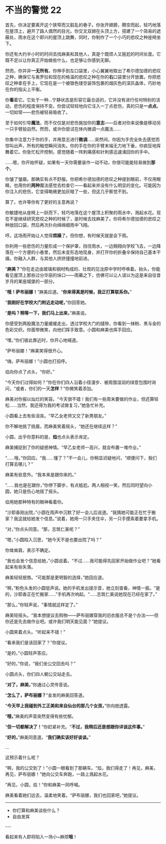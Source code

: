 # 不当的警觉 22

首先，你决定要离开这个狭窄而又脏乱的巷子。你张开翅膀，腾空而起，轻巧地落在屋顶上，避开了路人偶然的目光。你交叉双翅在头顶上方，搭建了一个简易的遮蔽处，雨水在这个即兴的屋顶上跳舞，同时，你制作了一个小巧的悲叹之种座椅坐下。

你还有大约半小时的时间去找麻美和其他人，真是个既烦人又尴尬的时间长度。它既不足以让你真正开始做些什么，也足够让你感到无聊。

然而，你并非**一无所有**。你伸手到左口袋里，小心翼翼地取出了希尔德加德的悲叹之种，确保它与奥罗拉和现在的格温的悲叹之种在你的**右**口袋里分开放置。你把悲叹之种拿在手上，它现在是一个被银色镂空装饰包裹的烟灰色的深灰晶体，巧妙地在你的指尖上平衡。

你**看**着它。它处于一种…宁静状态是形容它最合适的，它并没有进行任何特别的活动，悲伤的程度保持不变。你尝试轻轻地向它注入一丁点悲伤，真的只是**一点点**。一切如常——悲伤被轻易吸收了。

至于如何引导**魔法**，而不仅仅是对悲伤施加你的**意志**——后者对你来说像是移动另一只手臂般自然。然而，或许你尝试在体内微调一点魔法……

你集中注意力于你的手，并用意志进行**微调**……突然间，你因为手完全失去感觉而惊叫出声，所有的触觉瞬间消失。你的手在你的手臂末端无力地下垂，你疯狂地挥舞着它。你急忙松开控制，感觉随着一阵刺痛感和针刺感迅速涌回你的手中。

……嗯，你开始怀疑，如果有一天你需要装作一动不动，你很可能能轻易做到**那个**。

你皱了皱眉。那确实有点不舒服。你把希尔德加德的悲叹之种提到眼前，不仅用眼睛，也用你的**两种**魔法感觉去检查它——看起来并没有什么明显的变化。可能因为你注入的悲伤，它变得略微更加灰暗了一些，但这几乎察觉不到。

算了。也许等你有了更好的主意再说？

你敏捷地从座椅上一跃而下，轻巧地落在这个屋顶上积聚的雨水中，溅起水花。现在不是继续研究悲叹之种的时候了，是时候去找麻美了。你将希尔德加德的悲叹之种放回口袋，然后再次扑向绵绵细雨中飞翔。

哼。这场雨开始让人觉得**烦躁**了。但你想，有时候天就是会下雨。

你利用一些悲伤的力量形成一个保护罩，挡住雨水，一边翱翔向学校飞去，一边降落在一个方便的小巷里，然后未变形态地现身，并打开你的折叠伞保持自己基本干燥。你融入人群，与其他人挤挤撞撞地前进。

“**麻美？**”你在走近由玻璃和钢材构成的、壮观的见泷原中学时呼唤着。抬头，你能看见屋顶上那些过分华丽的垛口——雨幕之下，仿佛可以让人误以为这是来自往昔岁月的某座城堡的一部分。

“**哦！萨布丽娜！**”麻美应道。“**你来得真是时候，我正打算联系你。**”

“**我刚好在学校大门附近走动呢，**”你回答她。

“**是吗？稍等一下，我们马上出来，**”麻美说。

你感受到两股魔法力量缓缓走出，透过学校大门的缝隙，你看到一抹粉、黑与金的色彩交织。你面带微笑，向他们挥手致意。小圆和麻美也挥手回应。

“嘿，”你们彼此靠近时，你开心地喊道。

“萨布丽娜！”麻美笑得很开心。

“嗨，萨布丽娜！”小圆也打招呼。

焰向你点了点头，“你好。”

“今天你们过得如何？”你在你们四人沿着小径漫步、被周围湿润的绿意包围时询问，“或者，你们的一天**怎样**？”你微笑着添加。

麻美对你报以灿烂的笑容。“今天很不错！我们有一些周末要做的作业，但还算轻松……当然，我还得为我的考试做复习，”她急忙补充。

小圆看上去有些沮丧。“早乙女老师又交了新男朋友。”

你不解地挑了挑眉，而麻美笑着摇头，“她还在继续这样？”

小圆，出乎你意料的是，**焰**也点头表示肯定。

麻美捕捉到了你的疑惑神情。“早乙女老师一高兴，就会布置一堆作业。”

“……哦，”你回应。“我……懂了？”不一会儿，你稍显迟疑地问，“顺便问下，我们打算去哪儿？”

麻美有些意外。“我本来是跟你来的。”

“……我也是在跟你，”你停下脚步，有点尴尬。两人相视一笑，然后同时望向小圆，她只是伤心地摇了摇头。

焰用她那种特有的眼神看着你。

“沙耶香刚出院，”小圆在雨声中沉默了好一会儿后说道。“我猜她可能正在忙于搬家？我这就给她发个信息。”说着，她用一只手夹住伞，另一只手摸索着要拿手机。

“对，”你点头同意。“那，志筑仁美呢？”

“嗯，”小圆陷入沉思，“她今天不是也要出院了吗？”

你耸耸肩，表示不确定。

“我也会发个信息给她，”小圆说着。“不过……我可能得先回家开始做作业吧？”她看起来有些失落。

麻美轻轻抿唇。“可能那是更明智的选择，”她回应道。

“啊，”粉色头发的小圆低声说。她的手机发出提示音，她立刻查看，神情一振。“是的，沙耶香正在忙搬家……”手机再次响起。“……志筑仁美说她现在已经在家了。”

“那么，”你轻声说，“事情就这样定了。”

麻美轻摇头。“我本想提议去购物——萨布丽娜穿我的旧衣服总不是个办法——但你还是先去做作业吧。或许我们明天能见面？”她提议。

小圆笑着点头。“听起来不错！”

“看来我们是该回家了？”你提议。

“是的，”小圆轻声答应。

“好的，”你说，“我们坐公交回去吗？”

小圆点头，你们四人朝公交站走去。

“**对了，麻美，**”你通过心灵传音说。

“**怎么了，萨布丽娜？**”金发的麻美回答道。

“**今天早上我碰到外工正美和来自仙台的那几个女孩，**”你向她透露。

“**哦，**”麻美的声音突然变得有些忧郁。

“**但一切都解决了！**”你赶紧补充。“**不过，我稍后还是想跟你详谈这件事。**”

“**好的，**”麻美同意道。“**我们确实该好好谈谈。**”

...

这预示着什么呢？

“啊，我的公交到了！”小圆一眼看到了那辆车。“焰，我们得走了！再见，麻美，再见，萨布丽娜！”她向公交车奔跑，一路上溅起水花。

“再见，小圆，焰！”你和麻美一同呼喊。

麻美看着她们远去，温柔地笑着。“萨布丽娜，我们也回家吧，”她提议。

---

- 你打算和麻美谈些什么？
- 自由发挥

---​

看起来有人即将陷入一场小~麻烦**哦**！
